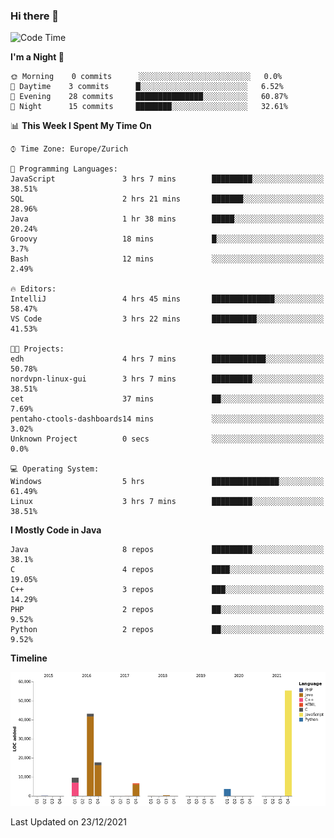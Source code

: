 ### Hi there 👋

<!--START_SECTION:waka-->
![Code Time](http://img.shields.io/badge/Code%20Time-3%2C307%20hrs%2030%20mins-blue)

**I'm a Night 🦉** 

```text
🌞 Morning    0 commits      ░░░░░░░░░░░░░░░░░░░░░░░░░   0.0% 
🌆 Daytime    3 commits      █░░░░░░░░░░░░░░░░░░░░░░░░   6.52% 
🌃 Evening    28 commits     ███████████████░░░░░░░░░░   60.87% 
🌙 Night      15 commits     ████████░░░░░░░░░░░░░░░░░   32.61%

```


📊 **This Week I Spent My Time On** 

```text
⌚︎ Time Zone: Europe/Zurich

💬 Programming Languages: 
JavaScript               3 hrs 7 mins        █████████░░░░░░░░░░░░░░░░   38.51% 
SQL                      2 hrs 21 mins       ███████░░░░░░░░░░░░░░░░░░   28.96% 
Java                     1 hr 38 mins        █████░░░░░░░░░░░░░░░░░░░░   20.24% 
Groovy                   18 mins             █░░░░░░░░░░░░░░░░░░░░░░░░   3.7% 
Bash                     12 mins             ░░░░░░░░░░░░░░░░░░░░░░░░░   2.49%

🔥 Editors: 
IntelliJ                 4 hrs 45 mins       ██████████████░░░░░░░░░░░   58.47% 
VS Code                  3 hrs 22 mins       ██████████░░░░░░░░░░░░░░░   41.53%

🐱‍💻 Projects: 
edh                      4 hrs 7 mins        ████████████░░░░░░░░░░░░░   50.78% 
nordvpn-linux-gui        3 hrs 7 mins        █████████░░░░░░░░░░░░░░░░   38.51% 
cet                      37 mins             ██░░░░░░░░░░░░░░░░░░░░░░░   7.69% 
pentaho-ctools-dashboards14 mins             ░░░░░░░░░░░░░░░░░░░░░░░░░   3.02% 
Unknown Project          0 secs              ░░░░░░░░░░░░░░░░░░░░░░░░░   0.0%

💻 Operating System: 
Windows                  5 hrs               ███████████████░░░░░░░░░░   61.49% 
Linux                    3 hrs 7 mins        █████████░░░░░░░░░░░░░░░░   38.51%

```

**I Mostly Code in Java** 

```text
Java                     8 repos             █████████░░░░░░░░░░░░░░░░   38.1% 
C                        4 repos             ████░░░░░░░░░░░░░░░░░░░░░   19.05% 
C++                      3 repos             ███░░░░░░░░░░░░░░░░░░░░░░   14.29% 
PHP                      2 repos             ██░░░░░░░░░░░░░░░░░░░░░░░   9.52% 
Python                   2 repos             ██░░░░░░░░░░░░░░░░░░░░░░░   9.52%

```


**Timeline**

![Chart not found](https://raw.githubusercontent.com/JimR21/JimR21/master/charts/bar_graph.png) 


 Last Updated on 23/12/2021
<!--END_SECTION:waka-->

<!--
**JimR21/JimR21** is a ✨ _special_ ✨ repository because its `README.md` (this file) appears on your GitHub profile.

Here are some ideas to get you started:

- 🔭 I’m currently working on ...
- 🌱 I’m currently learning ...
- 👯 I’m looking to collaborate on ...
- 🤔 I’m looking for help with ...
- 💬 Ask me about ...
- 📫 How to reach me: ...
- 😄 Pronouns: ...
- ⚡ Fun fact: ...
-->
